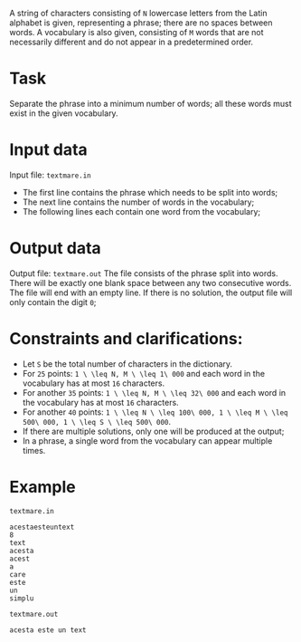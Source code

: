 A string of characters consisting of `N` lowercase letters from the Latin alphabet is given, representing a phrase; there are no spaces between words. A vocabulary is also given, consisting of `M` words that are not necessarily different and do not appear in a predetermined order.

# Task
Separate the phrase into a minimum number of words; all these words must exist in the given vocabulary.

# Input data
Input file: `textmare.in`

- The first line contains the phrase which needs to be split into words;
- The next line contains the number of words in the vocabulary;
- The following lines each contain one word from the vocabulary;

# Output data
Output file: `textmare.out`
The file consists of the phrase split into words. There will be exactly one blank space between any two consecutive words. The file will end with an empty line. If there is no solution, the output file will only contain the digit `0`;

# Constraints and clarifications:
* Let `S` be the total number of characters in the dictionary.
* For `25` points: `1 \ \leq N, M \ \leq 1\ 000` and each word in the vocabulary has at most `16` characters.
* For another `35` points: `1 \ \leq N, M \ \leq 32\ 000` and each word in the vocabulary has at most `16` characters.
* For another `40` points: `1 \ \leq N \ \leq 100\ 000, 1 \ \leq M \ \leq 500\ 000, 1 \ \leq S \ \leq 500\ 000`.
* If there are multiple solutions, only one will be produced at the output;
* In a phrase, a single word from the vocabulary can appear multiple times.

# Example

`textmare.in`
```
acestaesteuntext
8
text
acesta
acest
a
care
este
un
simplu
```

`textmare.out`
```
acesta este un text

```